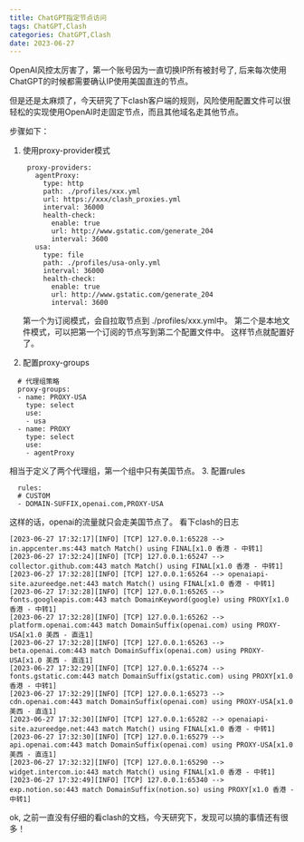 ```yaml
---
title: ChatGPT指定节点访问
tags: ChatGPT,Clash
categories: ChatGPT,Clash
date: 2023-06-27
---
```

OpenAI风控太厉害了，第一个账号因为一直切换IP所有被封号了, 后来每次使用ChatGPT的时候都需要确认IP使用美国直连的节点。

但是还是太麻烦了，今天研究了下clash客户端的规则，风险使用配置文件可以很轻松的实现使用OpenAI时走固定节点，而且其他域名走其他节点。

步骤如下：

1. 使用proxy-provider模式

   ```
    proxy-providers:
      agentProxy:
        type: http
        path: ./profiles/xxx.yml
        url: https://xxx/clash_proxies.yml
        interval: 36000
        health-check:
          enable: true
          url: http://www.gstatic.com/generate_204
          interval: 3600
      usa:
        type: file
        path: ./profiles/usa-only.yml
        interval: 36000
        health-check:
          enable: true
          url: http://www.gstatic.com/generate_204
          interval: 3600
   ```
   第一个为订阅模式，会自拉取节点到 ./profiles/xxx.yml中。
   第二个是本地文件模式，可以把第一个订阅的节点写到第二个配置文件中。
   这样节点就配置好了。
2. 配置proxy-groups
```
  # 代理组策略
  proxy-groups:
  - name: PROXY-USA
    type: select
    use:
    - usa
  - name: PROXY
    type: select
    use:
    - agentProxy
```
相当于定义了两个代理组，第一个组中只有美国节点。
3. 配置rules
```
  rules:
  # CUSTOM
  - DOMAIN-SUFFIX,openai.com,PROXY-USA
```
这样的话，openai的流量就只会走美国节点了。
看下clash的日志
```
[2023-06-27 17:32:17][INFO] [TCP] 127.0.0.1:65228 --> in.appcenter.ms:443 match Match() using FINAL[x1.0 香港 - 中转1]
[2023-06-27 17:32:24][INFO] [TCP] 127.0.0.1:65247 --> collector.github.com:443 match Match() using FINAL[x1.0 香港 - 中转1]
[2023-06-27 17:32:28][INFO] [TCP] 127.0.0.1:65264 --> openaiapi-site.azureedge.net:443 match Match() using FINAL[x1.0 香港 - 中转1]
[2023-06-27 17:32:28][INFO] [TCP] 127.0.0.1:65265 --> fonts.googleapis.com:443 match DomainKeyword(google) using PROXY[x1.0 香港 - 中转1]
[2023-06-27 17:32:28][INFO] [TCP] 127.0.0.1:65262 --> platform.openai.com:443 match DomainSuffix(openai.com) using PROXY-USA[x1.0 美西 - 直连1]
[2023-06-27 17:32:28][INFO] [TCP] 127.0.0.1:65263 --> beta.openai.com:443 match DomainSuffix(openai.com) using PROXY-USA[x1.0 美西 - 直连1]
[2023-06-27 17:32:29][INFO] [TCP] 127.0.0.1:65274 --> fonts.gstatic.com:443 match DomainSuffix(gstatic.com) using PROXY[x1.0 香港 - 中转1]
[2023-06-27 17:32:29][INFO] [TCP] 127.0.0.1:65273 --> cdn.openai.com:443 match DomainSuffix(openai.com) using PROXY-USA[x1.0 美西 - 直连1]
[2023-06-27 17:32:30][INFO] [TCP] 127.0.0.1:65282 --> openaiapi-site.azureedge.net:443 match Match() using FINAL[x1.0 香港 - 中转1]
[2023-06-27 17:32:30][INFO] [TCP] 127.0.0.1:65279 --> api.openai.com:443 match DomainSuffix(openai.com) using PROXY-USA[x1.0 美西 - 直连1]
[2023-06-27 17:32:32][INFO] [TCP] 127.0.0.1:65290 --> widget.intercom.io:443 match Match() using FINAL[x1.0 香港 - 中转1]
[2023-06-27 17:32:49][INFO] [TCP] 127.0.0.1:65340 --> exp.notion.so:443 match DomainSuffix(notion.so) using PROXY[x1.0 香港 - 中转1]
```

ok, 之前一直没有仔细的看clash的文档，今天研究下，发现可以搞的事情还有很多！
